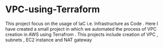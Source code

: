 # VPC-using-Terraform
This project focus on the usage of IaC i.e. Infrastructure as Code . Here I have created a small project in which we automated the process of VPC creation in AWS using Terrafrom . This projects include creation of VPC , subnets , EC2 instance and NAT gateway
